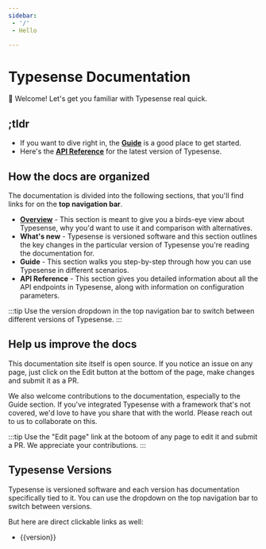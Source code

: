 ```yaml
---
sidebar:
 - '/'
 - Hello

---
```


# Typesense Documentation

👋 Welcome! Let's get you familiar with Typesense real quick.

## ;tldr

- If you want to dive right in, the [**Guide**](./guide) is a good place to get started.
- Here's the [**API Reference**](./api) for the latest version of Typesense.

## How the docs are organized

The documentation is divided into the following sections, that you'll find links for on the **top navigation bar**.

- [**Overview**](./overview/what-is-typesense.md) - This section is meant to give you a birds-eye view about Typesense, why you'd want to use it and comparison with alternatives.
- <RouterLink :to="`${$site.themeConfig.typesenseLatestVersion}/`"><strong>What's new</strong></RouterLink> - Typesense is versioned software and this section outlines the key changes in the particular version of Typesense you're reading the documentation for.
- <RouterLink :to="`${$site.themeConfig.typesenseLatestVersion}/guide`"><strong>Guide</strong></RouterLink> - This section walks you step-by-step through how you can use Typesense in different scenarios.
- <RouterLink :to="`${$site.themeConfig.typesenseLatestVersion}/api`"><strong>API Reference</strong></RouterLink> - This section gives you detailed information about all the API endpoints in Typesense, along with information on configuration parameters.

:::tip
Use the version dropdown in the top navigation bar to switch between different versions of Typesense.
:::

## Help us improve the docs

This documentation site itself is open source. If you notice an issue on any page, just click on the Edit button at the bottom of the page, make changes and submit it as a PR. 

We also welcome contributions to the documentation, especially to the Guide section. If you've integrated Typesense with a framework that's not covered, we'd love to have you share that with the world. 
Please reach out to us to collaborate on this.

:::tip
Use the "Edit page" link at the botoom of any page to edit it and submit a PR. We appreciate your contributions.
:::

## Typesense Versions

Typesense is versioned software and each version has documentation specifically tied to it. You can use the dropdown on the top navigation bar to switch between versions.

But here are direct clickable links as well:

<ul>
  <li v-for="version in $site.themeConfig.typesenseVersions">
    <RouterLink :to="version"> {{version}} </RouterLink>
  </li>
</ul>
